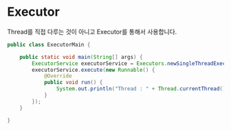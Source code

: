# Executor

Thread를 직접 다루는 것이 아니고 Executor를 통해서 사용합니다.

```java
public class ExecutorMain {

    public static void main(String[] args) {
        ExecutorService executorService = Executors.newSingleThreadExecutor();
        executorService.execute(new Runnable() {
            @Override
            public void run() {
                System.out.println("Thread : " + Thread.currentThread().getName());
            }
        });
    }

}
```